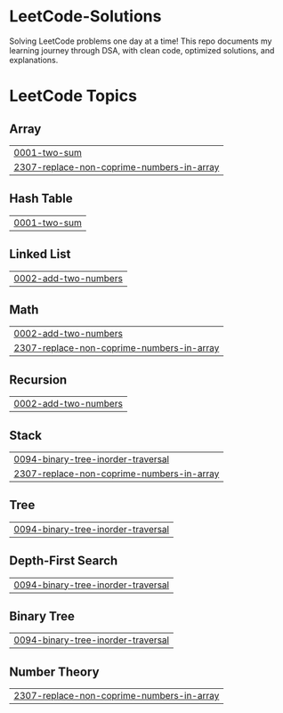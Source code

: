 # LeetCode-Solutions
Solving LeetCode problems one day at a time! This repo documents my learning journey through DSA, with clean code, optimized solutions, and explanations. 

<!---LeetCode Topics Start-->
# LeetCode Topics
## Array
|  |
| ------- |
| [0001-two-sum](https://github.com/payalbainsla/LeetCode-Solutions/tree/master/0001-two-sum) |
| [2307-replace-non-coprime-numbers-in-array](https://github.com/payalbainsla/LeetCode-Solutions/tree/master/2307-replace-non-coprime-numbers-in-array) |
## Hash Table
|  |
| ------- |
| [0001-two-sum](https://github.com/payalbainsla/LeetCode-Solutions/tree/master/0001-two-sum) |
## Linked List
|  |
| ------- |
| [0002-add-two-numbers](https://github.com/payalbainsla/LeetCode-Solutions/tree/master/0002-add-two-numbers) |
## Math
|  |
| ------- |
| [0002-add-two-numbers](https://github.com/payalbainsla/LeetCode-Solutions/tree/master/0002-add-two-numbers) |
| [2307-replace-non-coprime-numbers-in-array](https://github.com/payalbainsla/LeetCode-Solutions/tree/master/2307-replace-non-coprime-numbers-in-array) |
## Recursion
|  |
| ------- |
| [0002-add-two-numbers](https://github.com/payalbainsla/LeetCode-Solutions/tree/master/0002-add-two-numbers) |
## Stack
|  |
| ------- |
| [0094-binary-tree-inorder-traversal](https://github.com/payalbainsla/LeetCode-Solutions/tree/master/0094-binary-tree-inorder-traversal) |
| [2307-replace-non-coprime-numbers-in-array](https://github.com/payalbainsla/LeetCode-Solutions/tree/master/2307-replace-non-coprime-numbers-in-array) |
## Tree
|  |
| ------- |
| [0094-binary-tree-inorder-traversal](https://github.com/payalbainsla/LeetCode-Solutions/tree/master/0094-binary-tree-inorder-traversal) |
## Depth-First Search
|  |
| ------- |
| [0094-binary-tree-inorder-traversal](https://github.com/payalbainsla/LeetCode-Solutions/tree/master/0094-binary-tree-inorder-traversal) |
## Binary Tree
|  |
| ------- |
| [0094-binary-tree-inorder-traversal](https://github.com/payalbainsla/LeetCode-Solutions/tree/master/0094-binary-tree-inorder-traversal) |
## Number Theory
|  |
| ------- |
| [2307-replace-non-coprime-numbers-in-array](https://github.com/payalbainsla/LeetCode-Solutions/tree/master/2307-replace-non-coprime-numbers-in-array) |
<!---LeetCode Topics End-->